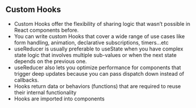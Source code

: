 ## Custom Hooks
- Custom Hooks offer the flexibility of sharing logic that wasn’t possible in React components before. 
- You can write custom Hooks that cover a wide range of use cases like form handling, animation, declarative subscriptions, timers...etc
- useReducer is usually preferable to useState when you have complex state logic that involves multiple sub-values or when the next state depends on the previous one.
- useReducer also lets you optimize performance for components that trigger deep updates because you can pass dispatch down instead of callbacks.
- Hooks return data or behaviors (functions) that are required to reuse their internal functionality
- Hooks are imported into components
